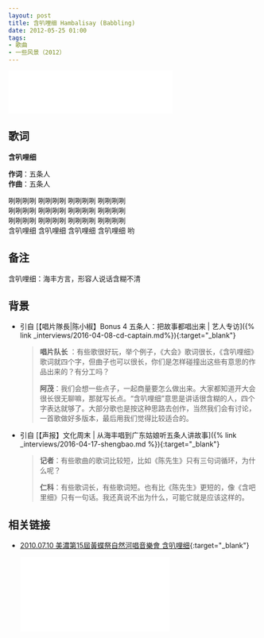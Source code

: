 ```yaml
---
layout: post
title: 含叭哩细 Hambalisay (Babbling)
date: 2012-05-25 01:00
tags:
- 歌曲
- 一些风景（2012）
---
```


<iframe frameborder="no" border="0" marginwidth="0" marginheight="0" width=330 height=86 src="//music.163.com/outchain/player?type=2&id=28587870&auto=1&height=66"></iframe>

## 歌词

**含叭哩细**

**作词**：五条人  
**作曲**：五条人

咧咧咧咧 咧咧咧咧 咧咧咧咧 咧咧咧咧  
咧咧咧咧 咧咧咧咧 咧咧咧咧 咧咧咧咧  
咧咧咧咧 咧咧咧咧 咧咧咧咧 咧咧咧咧  
含叭哩细 含叭哩细 含叭哩细 含叭哩细 哟

## 备注

含叭哩细：海丰方言，形容人说话含糊不清

## 背景
* 引自 [【唱片隊長|陈小椒】Bonus 4 五条人：把故事都唱出来 | 艺人专访]({% link _interviews/2016-04-08-cd-captain.md%}){:target="_blank"}
  > **唱片队长** ：有些歌很好玩，举个例子，《大会》歌词很长，《含叭哩细》歌词就四个字，但曲子也可以很长，你们是怎样碰撞出这些有意思的作品出来的？有分工吗？
  >
  > **阿茂**：我们会想一些点子，一起商量要怎么做出来。大家都知道开大会很长很无聊嘛，那就写长点。“含叭哩细”意思是讲话很含糊的人，四个字表达就够了。大部分歌也是按这种思路去创作，当然我们会有讨论，一首歌做好多版本，最后用我们觉得比较适合的。

* 引自 [【声报】文化周末 \| 从海丰唱到广东姑娘听五条人讲故事]({% link _interviews/2016-04-17-shengbao.md %}){:target="_blank"}
  > **记者**：有些歌曲的歌词比较短，比如《陈先生》只有三句词循环，为什么呢？
  >
  > **仁科**：有些歌词长，有些歌词短。也有比《陈先生》更短的，像《含吧里细》只有一句话。我还真说不出为什么，可能它就是应该这样的。

## 相关链接

* [2010.07.10 美濃第15屆黃蝶祭自然河唱音樂會 含叭哩细](https://www.bilibili.com/video/BV1KT4y1w7YX/){:target="_blank"}
  
  <div class="iframe-container"><iframe class="responsive-iframe" src="//player.bilibili.com/player.html?aid=927376816&bvid=BV1KT4y1w7YX&cid=245350533&page=1" frameborder="no" allowfullscreen="true"></iframe></div>
